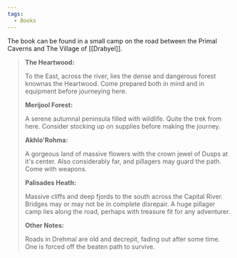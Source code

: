 ```yaml
---
tags:
  - Books
---
```


The book can be found in a small camp on the road between the Primal Caverns and The Village of [[Drabyel]].

> **The Heartwood:**
>
> To the East, across the river, lies the dense and dangerous forest knownas the Heartwood. Come prepared both in mind and in equipment before journeying here.
>
> **Merijool Forest:**
>
> A serene autumnal peninsula filled with wildlife. Quite the trek from here. Consider stocking up on supplies before making the journey.
>
> **Akhlo'Rohma:**
>
> A gorgeous land of massive flowers with the crown jewel of Dusps at it's center. Also considerably far, and pillagers may guard the path. Come with weapons. 
>
> **Palisades Heath:**
>
> Massive cliffs and deep fjords to the south across the Capital River. Bridges may or may not be in complete disrepair. A huge pillager camp lies along the road, perhaps with treasure fit for any adventurer.
>
> **Other Notes:**
>
> Roads in Drehmal are old and decrepit, fading out after some time. One is forced off the beaten path to survive.
